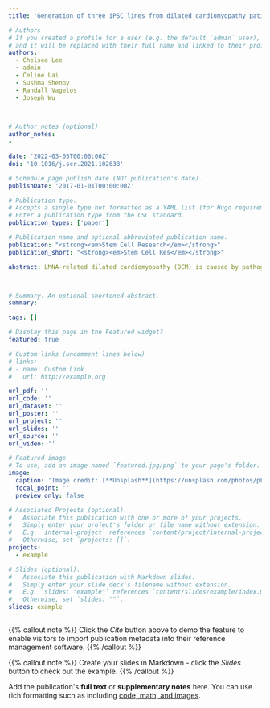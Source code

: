 ```yaml
---
title: 'Generation of three iPSC lines from dilated cardiomyopathy patients carrying a pathogenic LMNA variant'

# Authors
# If you created a profile for a user (e.g. the default `admin` user), write the username (folder name) here
# and it will be replaced with their full name and linked to their profile.
authors:
  - Chelsea Lee
  - admin
  - Celine Lai
  - Sushma Shenoy
  - Randall Vagelos
  - Joseph Wu

  

# Author notes (optional)
author_notes:
- 

date: '2022-03-05T00:00:00Z'
doi: '10.1016/j.scr.2021.102638'

# Schedule page publish date (NOT publication's date).
publishDate: '2017-01-01T00:00:00Z'

# Publication type.
# Accepts a single type but formatted as a YAML list (for Hugo requirements).
# Enter a publication type from the CSL standard.
publication_types: ['paper']

# Publication name and optional abbreviated publication name.
publication: "<strong><em>Stem Cell Research</em></strong>"
publication_short: "<strong><em>Stem Cell Res</em></strong>"

abstract: LMNA-related dilated cardiomyopathy (DCM) is caused by pathogenic variants in LMNA and is characterized by left ventricular enlargement, reduced systolic function, and arrhythmia. Here, we generated three human induced pluripotent stem cell (iPSC) lines from peripheral blood mononuclear cells (PBMCs) of three DCM patients carrying the same single heterozygous mutation, c.1129C > T, in LMNA. All lines expressed normal iPSC morphology, high levels of pluripotent markers, normal karyotypes, and could differentiate into the three germ layers. These iPSC lines can serve as invaluable tools to model pathological mechanisms of DCM in vitro caused by LMNA mutations.



# Summary. An optional shortened abstract.
summary: 

tags: []

# Display this page in the Featured widget?
featured: true

# Custom links (uncomment lines below)
# links:
# - name: Custom Link
#   url: http://example.org

url_pdf: ''
url_code: ''
url_dataset: ''
url_poster: ''
url_project: ''
url_slides: ''
url_source: ''
url_video: ''

# Featured image
# To use, add an image named `featured.jpg/png` to your page's folder.
image:
  caption: 'Image credit: [**Unsplash**](https://unsplash.com/photos/pLCdAaMFLTE)'
  focal_point: ''
  preview_only: false

# Associated Projects (optional).
#   Associate this publication with one or more of your projects.
#   Simply enter your project's folder or file name without extension.
#   E.g. `internal-project` references `content/project/internal-project/index.md`.
#   Otherwise, set `projects: []`.
projects:
  - example

# Slides (optional).
#   Associate this publication with Markdown slides.
#   Simply enter your slide deck's filename without extension.
#   E.g. `slides: "example"` references `content/slides/example/index.md`.
#   Otherwise, set `slides: ""`.
slides: example
---
```


{{% callout note %}}
Click the _Cite_ button above to demo the feature to enable visitors to import publication metadata into their reference management software.
{{% /callout %}}

{{% callout note %}}
Create your slides in Markdown - click the _Slides_ button to check out the example.
{{% /callout %}}

Add the publication's **full text** or **supplementary notes** here. You can use rich formatting such as including [code, math, and images](https://docs.hugoblox.com/content/writing-markdown-latex/).
